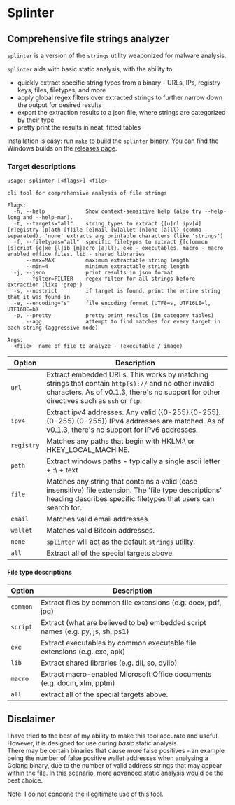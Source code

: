 # Splinter
## Comprehensive file strings analyzer

`splinter` is a version of the `strings` utility weaponized for malware analysis.

`splinter` aids with basic static analysis, with the ability to:
- quickly extract specific string types from a binary - URLs, IPs, registry keys, files, filetypes, and more
- apply global regex filters over extracted strings to further narrow down the output for desired results
- export the extraction results to a json file, where strings are categorized by their type
- pretty print the results in neat, fitted tables

Installation is easy: run `make` to build the `splinter` binary.
You can find the Windows builds on the [releases page](https://github.com/pygrum/splinter/releases).

### Target descriptions

```
usage: splinter [<flags>] <file>

cli tool for comprehensive analysis of file strings

Flags:
  -h, --help             Show context-sensitive help (also try --help-long and --help-man).
  -t, --targets="all"    string types to extract {[u]rl ipv[4] [r]egistry [p]ath [f]ile [e]mail [w]allet [n]one [a]ll} (comma-separated). 'none' extracts any printable characters (like 'strings')
  -f, --filetypes="all"  specific filetypes to extract {[c]ommon [s]cript [e]xe [l]ib [m]acro [a]ll}. exe - executables. macro - macro enabled office files. lib - shared libraries
      --max=MAX          maximum extractable string length
      --min=4            minimum extractable string length
  -j, --json             print results in json format
      --filter=FILTER    regex filter for all strings before extraction (like 'grep')
  -s, --nostrict         if target is found, print the entire string that it was found in
  -e, --encoding="s"     file encoding format (UTF8=s, UTF16LE=l, UTF16BE=b)
  -p, --pretty           pretty print results (in category tables)
      --agg              attempt to find matches for every target in each string (aggressive mode)

Args:
  <file>  name of file to analyze - (executable / image)
```
| Option | Description |
| --- | ------------- |
| `url` | Extract embedded URLs. This works by matching strings that contain `http(s)://` and no other invalid characters. As of v0.1.3, there's no support for other directives such as `ssh` or `ftp`. |
| `ipv4` | Extract ipv4 addresses. Any valid ({0-255}.{0-255}.{0-255}.{0-255}) IPv4 addresses are matched. As of v0.1.3, there's no support for IPv6 addresses. |
| `registry` | Matches any paths that begin with HKLM:\ or HKEY_LOCAL_MACHINE. |
| `path` | Extract windows paths - typically a single ascii letter + :\ + text |
| `file` | Matches any string that contains a valid (case insensitive) file extension. The 'file type descriptions' heading describes specific filetypes that users can search for. |
| `email` | Matches valid email addresses. |
| `wallet` | Matches valid Bitcoin addresses. |
| `none` | `splinter` will act as the default `strings` utility. |
| `all` | Extract all of the special targets above. | 

#### File type descriptions

| Option | Description |
| --- | ------------- |
| `common` | Extract files by common file extensions (e.g. docx, pdf, jpg) |
| `script` | Extract (what are believed to be) embedded script names (e.g. py, js, sh, ps1) |
| `exe` | Extract executables by common executable file extensions (e.g. exe, apk) |
| `lib` | Extract shared libraries (e.g. dll, so, dylib) |
| `macro` | Extract macro-enabled Microsoft Office documents (e.g. docm, xlm, pptm) |
| `all` | extract all of the special targets above. |

## Disclaimer

I have tried to the best of my ability to make this tool accurate and useful. However, it is designed for use during *basic* static analysis.  
There may be certain binaries that cause more false positives - an example being the number of false positive wallet addresses when analysing a Golang binary, due to the number of valid address strings that may appear within the file. In this scenario, more advanced static analysis would be the best choice.

Note: I do not condone the illegitimate use of this tool.